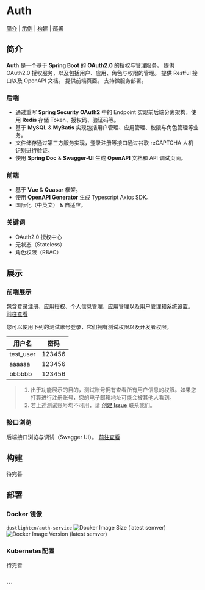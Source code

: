 # Auth

[简介](#简介) | [示例](#示例) | [构建](#构建) | [部署](#部署)

## 简介
**Auth** 是一个基于 **Spring Boot** 的 **OAuth2.0** 的授权与管理服务。
提供 OAuth2.0 授权服务，以及包括用户、应用、角色与权限的管理。
提供 Restful 接口以及 OpenAPI 文档。
提供前端页面。
支持微服务部署。

### 后端
* 通过重写 **Spring Security OAuth2** 中的 Endpoint 实现前后端分离架构，使用 **Redis** 存储 Token、授权码、验证码等。
* 基于 **MySQL** & **MyBatis** 实现包括用户管理、应用管理、权限与角色管理等业务。
* 文件储存通过第三方服务实现，登录注册等接口通过谷歌 reCAPTCHA 人机识别进行验证。
* 使用 **Spring Doc** & **Swagger-UI** 生成 **OpenAPI** 文档和 API 调试页面。

### 前端
* 基于 **Vue** & **Quasar** 框架。
* 使用 **OpenAPI Generator** 生成 Typescript Axios SDK。
* 国际化（中英文） & 自适应。

### 关键词
* OAuth2.0 授权中心
* 无状态（Stateless）
* 角色权限（RBAC）

## 展示
### 前端展示
包含登录注册、应用授权、个人信息管理、应用管理以及用户管理和系统设置。
[前往查看](https://accounts.dustlight.cn)

您可以使用下列的测试账号登录，它们拥有测试权限以及开发者权限。

| 用户名 | 密码 |
| --- | --- |
| test_user | 123456 |
| aaaaaa | 123456 |
| bbbbbb | 123456 |

> 1. 出于功能展示的目的，测试账号拥有查看所有用户信息的权限。如果您打算进行注册账号，您的电子邮箱地址可能会被其他人看到。
> 2. 若上述测试账号均不可用，请 [创建 Issue](https://github.com/dustlight-cn/auth/issues/new) 联系我们。
### 接口浏览
后端接口浏览与调试（Swagger UI）。
[前往查看](https://api.dustlight.cn/v1/swagger-ui)

## 构建
待完善

## 部署
### Docker 镜像 
```dustlightcn/auth-service```
![Docker Image Size (latest semver)](https://img.shields.io/docker/image-size/dustlightcn/auth-service?logo=docker)
![Docker Image Version (latest semver)](https://img.shields.io/docker/v/dustlightcn/auth-service?label=version)

### Kubernetes配置
待完善
### ...

